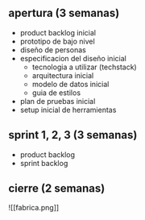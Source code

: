 ## apertura (3 semanas)
- product backlog inicial
- prototipo de bajo nivel
- diseño de personas
- especificacion del diseño inicial
	- tecnologia a utilizar (techstack)
	- arquitectura inicial
	- modelo de datos inicial
	- guia de estilos
- plan de pruebas inicial
- setup inicial de herramientas


## sprint 1, 2, 3 (3 semanas)
- product backlog 
- sprint backlog 

## cierre (2 semanas)


![[fabrica.png]]
